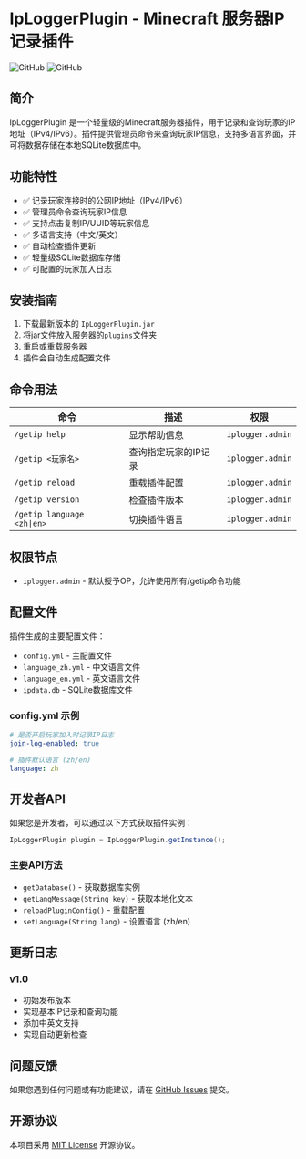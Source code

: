 # IpLoggerPlugin - Minecraft 服务器IP记录插件

![GitHub](https://img.shields.io/badge/Bukkit-1.13~1.21+-brightgreen) ![GitHub](https://img.shields.io/badge/License-MIT-blue)

## 简介

IpLoggerPlugin 是一个轻量级的Minecraft服务器插件，用于记录和查询玩家的IP地址（IPv4/IPv6）。插件提供管理员命令来查询玩家IP信息，支持多语言界面，并可将数据存储在本地SQLite数据库中。

## 功能特性

- ✅ 记录玩家连接时的公网IP地址（IPv4/IPv6）
- ✅ 管理员命令查询玩家IP信息
- ✅ 支持点击复制IP/UUID等玩家信息
- ✅ 多语言支持（中文/英文）
- ✅ 自动检查插件更新
- ✅ 轻量级SQLite数据库存储
- ✅ 可配置的玩家加入日志

## 安装指南

1. 下载最新版本的 `IpLoggerPlugin.jar`
2. 将jar文件放入服务器的`plugins`文件夹
3. 重启或重载服务器
4. 插件会自动生成配置文件

## 命令用法

| 命令                       | 描述                 | 权限             |
| -------------------------- | -------------------- | ---------------- |
| `/getip help`              | 显示帮助信息         | `iplogger.admin` |
| `/getip <玩家名>`          | 查询指定玩家的IP记录 | `iplogger.admin` |
| `/getip reload`            | 重载插件配置         | `iplogger.admin` |
| `/getip version`           | 检查插件版本         | `iplogger.admin` |
| `/getip language <zh\|en>` | 切换插件语言         | `iplogger.admin` |

## 权限节点

- `iplogger.admin` - 默认授予OP，允许使用所有/getip命令功能

## 配置文件

插件生成的主要配置文件：

- `config.yml` - 主配置文件
- `language_zh.yml` - 中文语言文件
- `language_en.yml` - 英文语言文件
- `ipdata.db` - SQLite数据库文件

### config.yml 示例

```yaml
# 是否开启玩家加入时记录IP日志
join-log-enabled: true

# 插件默认语言 (zh/en)
language: zh
```

## 开发者API

如果您是开发者，可以通过以下方式获取插件实例：

```java
IpLoggerPlugin plugin = IpLoggerPlugin.getInstance();
```

### 主要API方法

- `getDatabase()` - 获取数据库实例
- `getLangMessage(String key)` - 获取本地化文本
- `reloadPluginConfig()` - 重载配置
- `setLanguage(String lang)` - 设置语言 (zh/en)

## 更新日志

### v1.0
- 初始发布版本
- 实现基本IP记录和查询功能
- 添加中英文支持
- 实现自动更新检查

## 问题反馈

如果您遇到任何问题或有功能建议，请在 [GitHub Issues](https://github.com/foxplaying/IpLoggerPlugin/issues) 提交。

## 开源协议

本项目采用 [MIT License](LICENSE) 开源协议。
